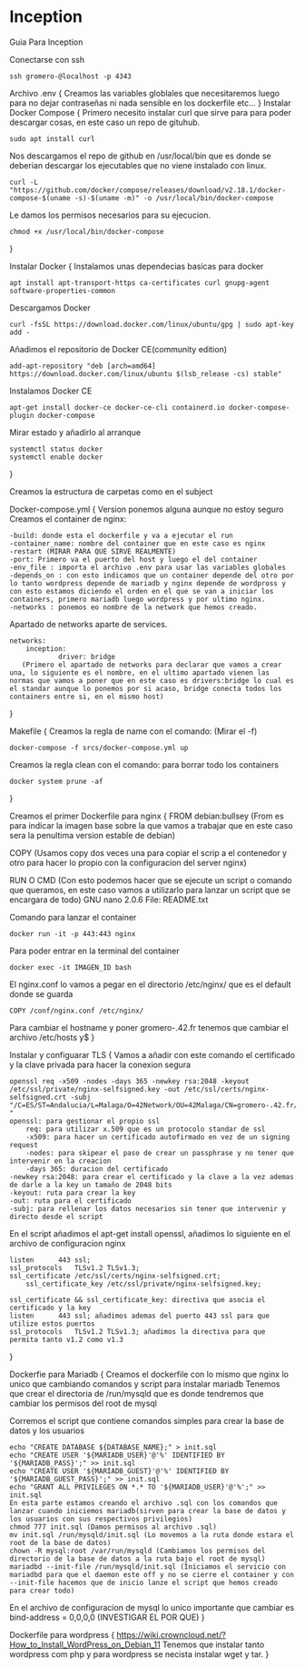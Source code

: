 # Inception

Guia Para Inception

Conectarse con ssh

	ssh gromero-@localhost -p 4343

Archivo .env
{
Creamos las variables globlales que necesitaremos luego para no dejar contraseñas ni nada sensible en los dockerfile etc...
}
Instalar Docker Compose
{
Primero necesito instalar curl que sirve para para poder descargar cosas, en este caso un repo de gituhub.
	
 	sudo apt install curl

Nos descargamos el repo de github en /usr/local/bin que es donde se deberian descargar los ejecutables que no viene instalado con linux.

	curl -L "https://github.com/docker/compose/releases/download/v2.18.1/docker-compose-$(uname -s)-$(uname -m)" -o /usr/local/bin/docker-compose

Le damos los permisos necesarios para su ejecucion.

	chmod +x /usr/local/bin/docker-compose
}

Instalar Docker
{
Instalamos unas dependecias basicas para docker
	
 	apt install apt-transport-https ca-certificates curl gnupg-agent software-properties-common

Descargamos Docker
	
 	curl -fsSL https://download.docker.com/linux/ubuntu/gpg | sudo apt-key add -

Añadimos el repositorio de Docker CE(community edition)
	
 	add-apt-repository "deb [arch=amd64] https://download.docker.com/linux/ubuntu $(lsb_release -cs) stable"

Instalamos Docker CE
	
	apt-get install docker-ce docker-ce-cli containerd.io docker-compose-plugin docker-compose

Mirar estado y añadirlo al arranque

 	systemctl status docker
	systemctl enable docker
}

Creamos la estructura de carpetas como en el subject

Docker-compose.yml
{
Version ponemos alguna aunque no estoy seguro
Creamos el container de nginx:
	
	-build: donde esta el dockerfile y va a ejecutar el run
	-container_name: nombre del container que en este caso es nginx
	-restart (MIRAR PARA QUE SIRVE REALMENTE)
	-port: Primero va el puerto del host y luego el del container
 	-env_file : importa el archivo .env para usar las variables globales
  	-depends_on : con esto indicamos que un container depende del otro por lo tanto wordpress depende de mariadb y nginx depende de wordpross y con esto estamos diciendo el orden en el que se van a iniciar los containers, primero mariadb luego wordpress y por ultimo nginx.
	-networks : ponemos eo nombre de la network que hemos creado.

Apartado de networks aparte de services.

	networks:
  		inception:
    			driver: bridge
       (Primero el apartado de networks para declarar que vamos a crear una, lo siguiente es el nombre, en el ultimo apartado vienen las normas que vamos a poner que en este caso es drivers:bridge lo cual es el standar aunque lo ponemos por si acaso, bridge conecta todos los containers entre si, en el mismo host)
}

Makefile
{
Creamos la regla de name con el comando: (Mirar el -f)
	
 	docker-compose -f srcs/docker-compose.yml up

Creamos la regla clean con el comando: para borrar todo los containers

 	docker system prune -af
}

Creamos el primer Dockerfile para nginx
{
FROM debian:bullsey (From es para indicar la imagen base sobre la que vamos a trabajar que en este caso sera la penultima version estable de debian)
	
 COPY (Usamos copy dos veces una para copiar el scrip a el contenedor y otro para hacer lo propio con la configuracion del server nginx)

RUN O CMD (Con esto podemos hacer que se ejecute un script o comando que queramos, en este caso vamos a utilizarlo para lanzar un script que se encargara de todo)
  GNU nano 2.0.6                    File: README.txt

Comando para lanzar el container

	docker run -it -p 443:443 nginx

Para poder entrar en la terminal del container

	docker exec -it IMAGEN_ID bash

El nginx.conf lo vamos a pegar en el directorio /etc/nginx/ que es el default donde se guarda

	COPY /conf/nginx.conf /etc/nginx/

Para cambiar el hostname y poner gromero-.42.fr tenemos que cambiar el archivo /etc/hosts y$
}

Instalar y configuarar TLS
{
Vamos a añadir con este comando el certificado y la clave privada para hacer la conexion segura

	openssl req -x509 -nodes -days 365 -newkey rsa:2048 -keyout /etc/ssl/private/nginx-selfsigned.key -out /etc/ssl/certs/nginx-selfsigned.crt -subj "/C=ES/ST=Andalucia/L=Malaga/O=42Network/OU=42Malaga/CN=gromero-.42.fr/UID=gromero-"
   	openssl: para gestionar el propio ssl
    	req: para utilizar x.509 que es un protocolo standar de ssl
     	-x509: para hacer un certificado autofirmado en vez de un signing request
      	-nodes: para skipear el paso de crear un passphrase y no tener que intervenir en la creacion
       	-days 365: duracion del certificado
	-newkey rsa:2048: para crear el certificado y la clave a la vez ademas de darle a la key un tamaño de 2048 bits
 	-keyout: ruta para crear la key
  	-out: ruta para el certificado
   	-subj: para rellenar los datos necesarios sin tener que intervenir y directo desde el script
  
  En el script añadimos el apt-get install openssl, añadimos lo siguiente en el archivo de configuracion nginx
 	
  	listen		443 ssl;
  	ssl_protocols	TLSv1.2 TLSv1.3;
	ssl_certificate /etc/ssl/certs/nginx-selfsigned.crt;
        ssl_certificate_key /etc/ssl/private/nginx-selfsigned.key;

 	ssl_certificate && ssl_certificate_key: directiva que asocia el certificado y la key
 	listen		443 ssl; añadimos ademas del puerto 443 ssl para que utilize estos puertos
  	ssl_protocols	TLSv1.2 TLSv1.3; añadimos la directiva para que permita tanto v1.2 como v1.3
}

Dockerfie para Mariadb
{
Creamos el dockerfile con lo mismo que nginx lo unico que cambiando comandos y script para instalar mariadb
Tenemos que crear el directoria de /run/mysqld que es donde tendremos que cambiar los permisos del root de mysql

Corremos el script que contiene comandos simples para crear la base de datos y los usuarios
	
 	echo "CREATE DATABASE ${DATABASE_NAME};" > init.sql
	echo "CREATE USER '${MARIADB_USER}'@'%' IDENTIFIED BY '${MARIADB_PASS}';" >> init.sql
	echo "CREATE USER '${MARIADB_GUEST}'@'%' IDENTIFIED BY '${MARIADB_GUEST_PASS}';" >> init.sql
	echo "GRANT ALL PRIVILEGES ON *.* TO '${MARIADB_USER}'@'%';" >> init.sql
 	En esta parte estamos creando el archivo .sql con los comandos que lanzar cuando iniciemos mariadb(sirven para crear la base de datos y los usuarios con sus respectivos privilegios)
  	chmod 777 init.sql (Damos permisos al archivo .sql)
	mv init.sql /run/mysqld/init.sql (Lo movemos a la ruta donde estara el root de la base de datos)
	chown -R mysql:root /var/run/mysqld (Cambiamos los permisos del directorio de la base de datos a la ruta bajo el root de mysql)
 	mariadbd --init-file /run/mysqld/init.sql (Iniciamos el servicio con mariadbd para que el daemon este off y no se cierre el container y con --init-file hacemos que de inicio lanze el script que hemos creado para crear todo)

En el archivo de configuracion de mysql lo unico importante que cambiar es bind-address = 0,0,0,0 (INVESTIGAR EL POR QUE)
}

Dockerfile para wordpress
{
https://wiki.crowncloud.net/?How_to_Install_WordPress_on_Debian_11
Tenemos que instalar tanto wordpress com php y para wordpress se necista instalar wget y tar.
}
